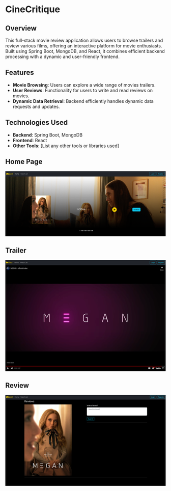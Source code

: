 # CineCritique

## Overview
This full-stack movie review application allows users to browse trailers and  review various films, offering an interactive platform for movie enthusiasts. Built using Spring Boot, MongoDB, and React, it combines efficient backend processing with a dynamic and user-friendly frontend.

## Features
- **Movie Browsing**: Users can explore a wide range of movies trailers.
- **User Reviews**: Functionality for users to write and read reviews on movies.
- **Dynamic Data Retrieval**: Backend efficiently handles dynamic data requests and updates.

## Technologies Used
- **Backend**: Spring Boot, MongoDB
- **Frontend**: React
- **Other Tools**: [List any other tools or libraries used]

## Home Page
![Alt text](UI.png)
## Trailer
![Alt text](Trailer.png)
## Review
![Alt text](Review.png)